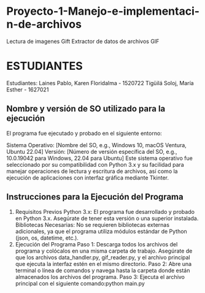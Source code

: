 # Proyecto-1-Manejo-e-implementaci-n-de-archivos
Lectura de imagenes Gift
Extractor de datos de archivos GIF

# ESTUDIANTES
Estudiantes: Laines Pablo, Karen Floridalma - 1520722
Tigüilá Soloj, María Esther - 1627021

## Nombre y versión de SO utilizado para la ejecución
El programa fue ejecutado y probado en el siguiente entorno:

Sistema Operativo: [Nombre del SO, e.g., Windows 10, macOS Ventura, Ubuntu 22.04]
Versión: [Número de versión específica del SO, e.g., 10.0.19042 para Windows, 22.04 para Ubuntu]
Este sistema operativo fue seleccionado por su compatibilidad con Python 3.x y su facilidad para manejar operaciones de lectura y escritura de archivos, así como la ejecución de aplicaciones con interfaz gráfica mediante Tkinter.

## Instrucciones para la Ejecución del Programa
1. Requisitos Previos
Python 3.x: El programa fue desarrollado y probado en Python 3.x. Asegúrate de tener esta versión o una superior instalada.
Bibliotecas Necesarias: No se requieren bibliotecas externas adicionales, ya que el programa utiliza módulos estándar de Python (json, os, datetime, etc.).
2. Ejecución del Programa
Paso 1: Descarga todos los archivos del programa y colócalos en una misma carpeta de trabajo. Asegúrate de que los archivos data_handler.py, gif_reader.py, y el archivo principal que ejecuta la interfaz estén en el mismo directorio.
Paso 2: Abre una terminal o línea de comandos y navega hasta la carpeta donde están almacenados los archivos del programa.
Paso 3: Ejecuta el archivo principal con el siguiente comando:python main.py